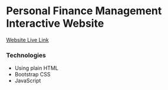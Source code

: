 # Personal Finance Management Interactive Website

[Website Live Link](https://shawon-mg.github.io/Personal-Finance-Management-assignment-5-/)

### Technologies

- Using plain HTML
- Bootstrap CSS
- JavaScript
